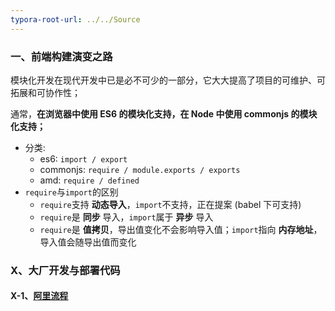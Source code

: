 ```yaml
---
typora-root-url: ../../Source
---
```


### 一、前端构建演变之路

模块化开发在现代开发中已是必不可少的一部分，它大大提高了项目的可维护、可拓展和可协作性；

通常，**在浏览器中使用 ES6 的模块化支持，在 Node 中使用 commonjs 的模块化支持；**

- 分类:
  - es6: `import / export`
  - commonjs: `require / module.exports / exports`
  - amd: `require / defined`
- `require`与`import`的区别
  - `require`支持 **动态导入**，`import`不支持，正在提案 (babel 下可支持)
  - `require`是 **同步** 导入，`import`属于 **异步** 导入
  - `require`是 **值拷贝**，导出值变化不会影响导入值；`import`指向 **内存地址**，导入值会随导出值而变化





### X、大厂开发与部署代码

#### X-1、[阿里流程](https://juejin.im/post/6844904192201654279)